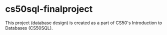 # cs50sql-finalproject
This project (database design) is created as a part of CS50's Introduction to Databases (CS50SQL).
